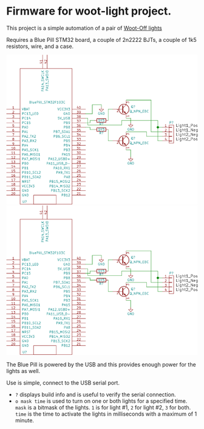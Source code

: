 # Firmware for woot-light project.

This project is a simple automation of a pair of [Woot-Off lights](https://www.woot.com/offers/usb-powered-woot-off-lights)

Requires a Blue Pill STM32 board, a couple of 2n2222 BJTs, a couple of 1k5 resistors, wire, and a case.

![Woot-light Schematic](./woot-light.sch.svg)
<img src="./woot-light.sch.svg">

The Blue Pill is powered by the USB and this provides enough power for the lights as well.

Use is simple, connect to the USB serial port.
- `?` displays build info and is useful to verify the serial connection.
- `o mask time` is used to turn on one or both lights for a specified time.\
`mask` is a bitmask of the lights. `1` is for light #1, `2` for light #2, `3` for both.\
`time` is the time to activate the lights in milliseconds with a maximum of 1 minute.
